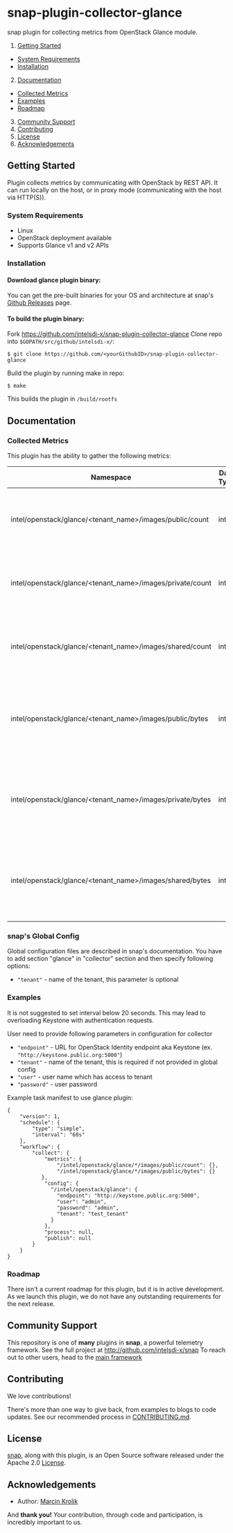 # snap-plugin-collector-glance

snap plugin for collecting metrics from OpenStack Glance module. 

1. [Getting Started](#getting-started)
  * [System Requirements](#system-requirements)
  * [Installation](#installation)
2. [Documentation](#documentation)
  * [Collected Metrics](#collected-metrics)
  * [Examples](#examples)
  * [Roadmap](#roadmap)
3. [Community Support](#community-support)
4. [Contributing](#contributing)
5. [License](#license)
6. [Acknowledgements](#acknowledgements)

## Getting Started

Plugin collects metrics by communicating with OpenStack by REST API.
It can run locally on the host, or in proxy mode (communicating with the host via HTTP(S)). 

### System Requirements

 - Linux
 - OpenStack deployment available
 - Supports Glance v1 and v2 APIs 

### Installation
#### Download glance plugin binary:
You can get the pre-built binaries for your OS and architecture at snap's [Github Releases](https://github.com/intelsdi-x/snap/releases) page.

#### To build the plugin binary:
Fork https://github.com/intelsdi-x/snap-plugin-collector-glance
Clone repo into `$GOPATH/src/github/intelsdi-x/`:
```
$ git clone https://github.com/<yourGithubID>/snap-plugin-collector-glance
```
Build the plugin by running make in repo:
```
$ make
```
This builds the plugin in `/build/rootfs`

## Documentation

### Collected Metrics
This plugin has the ability to gather the following metrics:

Namespace | Data Type | Description
----------|-----------|-----------------------
intel/openstack/glance/\<tenant_name\>/images/public/count | int | Total number of OpenStack public images for given tenant
intel/openstack/glance/\<tenant_name\>/images/private/count | int | Total number of OpenStack private images for given tenant
intel/openstack/glance/\<tenant_name\>/images/shared/count | int | Total number of OpenStack shared images for given tenant
intel/openstack/glance/\<tenant_name\>/images/public/bytes | int | Total number of bytes used by OpenStack private images for given tenant
intel/openstack/glance/\<tenant_name\>/images/private/bytes | int | Total number of bytes used by OpenStack public images for given tenant
intel/openstack/glance/\<tenant_name\>/images/shared/bytes | int | Total number of bytes used by OpenStack shared images for given tenant

### snap's Global Config
Global configuration files are described in snap's documentation. You have to add section "glance" in "collector" section and then specify following options:
- `"tenant"` - name of the tenant, this parameter is optional 

### Examples
It is not suggested to set interval below 20 seconds. This may lead to overloading Keystone with authentication requests. 

User need to provide following parameters in configuration for collector
- `"endpoint"` - URL for OpenStack Identity endpoint aka Keystone (ex. `"http://keystone.public.org:5000"`)
- `"tenant"` - name of the tenant, this is required if not provided in global config 
- `"user"` -  user name which has access to tenant
- `"password"` - user password 

Example task manifest to use glance plugin:
```
{
    "version": 1,
    "schedule": {
        "type": "simple",
        "interval": "60s"
    },
    "workflow": {
        "collect": {
            "metrics": {
		        "/intel/openstack/glance/*/images/public/count": {},
		        "/intel/openstack/glance/*/images/public/bytes": {}
           },
            "config": {
              "/intel/openstack/glance": {
                "endpoint": "http://keystone.public.org:5000",
                "user": "admin",
                "password": "admin",
                "tenant": "test_tenant"
              }
            },
            "process": null,
            "publish": null
        }
    }
}
```

### Roadmap
There isn't a current roadmap for this plugin, but it is in active development. As we launch this plugin, we do not have any outstanding requirements for the next release.

## Community Support
This repository is one of **many** plugins in **snap**, a powerful telemetry framework. See the full project at http://github.com/intelsdi-x/snap To reach out to other users, head to the [main framework](https://github.com/intelsdi-x/snap#community-support)

## Contributing
We love contributions!

There's more than one way to give back, from examples to blogs to code updates. See our recommended process in [CONTRIBUTING.md](CONTRIBUTING.md).

## License
[snap](http://github.com/intelsdi-x/snap), along with this plugin, is an Open Source software released under the Apache 2.0 [License](LICENSE).

## Acknowledgements

* Author: [Marcin Krolik](https://github.com/marcin-krolik)

And **thank you!** Your contribution, through code and participation, is incredibly important to us.